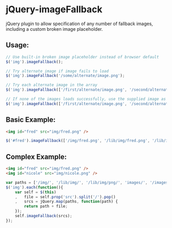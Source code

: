 # jQuery-imageFallback
jQuery plugin to allow specification of any number of fallback images, including a custom broken image placeholder.

## Usage:

```JavaScript
// Use built-in broken image placeholder instead of browser default
$('img').imageFallback();

// Try alternate image if image fails to load
$('img').imageFallback('/some/alternate/image.png');

// Try each alternate image in the array
$('img').imageFallback(['/first/alternate/image.png', '/second/alternate/image.png']);

// If none of the images loads successfully, use the supplied image as the broken image placeholder
$('img').imageFallback(['/first/alternate/image.png', '/second/alternate/image.png'], 'data:image/png;base64,iVBORw0KGgoAAAANSUhEUgAAACAAAAAgCAMAAABEpIrGAAAAD1BMVEX+/v7///+xsbHl5eX////h369FAAAAAnRSTlMAAHaTzTgAAABgSURBVHgB3dNBCkMxCADROuP9z1xSSpBWfsBlZhXIWym+4tBlgFIP8hvIAaSw/2cglSewegB+mgAwFRQzK9ghLBko7ajZD2IAoJp/gBIgCwHdLkRTEJ2BWgN+uu0uDr0B4XUFsa/5KfQAAAAASUVORK5CYII=');
```
## Basic Example:

```HTML
<img id="fred" src="img/fred.png" />
```
```JavaScript
$('#fred').imageFallback(['/img/fred.png', '/lib/img/fred.png', '/lib/img/png/fred.png', 'images/fred.png', '/images/fred.png']);
```

## Complex Example:

```HTML
<img id="fred" src="img/fred.png" />
<img id="nicole" src="img/nicole.png" />
```
```JavaScript
var paths = ['/img/', '/lib/img/', '/lib/img/png/', 'images/', '/images/'];
$('img').each(function(){
	var self = $(this)
	,	file = self.prop('src').split('/').pop()
	,	srcs = jQuery.map(paths, function(path) {
		return path + file;
	});
	self.imageFallback(srcs);
});
```

